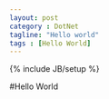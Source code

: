 ```yaml
---
layout: post
category : DotNet
tagline: "Hello world"
tags : [Hello World]
---
```

{% include JB/setup %}

#Hello World